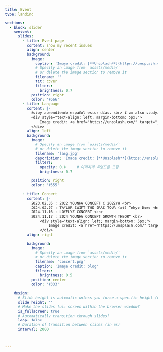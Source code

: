 ```yaml
---
title: Event
type: landing

sections:
  - block: slider
    content:
      slides:
        - title: Event page
          content: show my recent issues
          align: center
          background:
            image:
              caption: 'Image credit: [**Unsplash**](https://unsplash.com/photos/s9CC2SKySJM)'
              # Specify an image from `assets/media/`
              # or delete the image section to remove it
              filename: ''
              fit: cover
              filters:
                brightness: 0.7
            position: right
            color: '#666'
        - title: Language
          content: |-
            Estoy aprendiendo español estos días. <br> I am also studying English. <br> Of course, Java.   
            <div style="text-align: left; margin-bottom: 5px;">
                Image credit: <a href="https://unsplash.com/" target="_blank"><strong>Unsplash</strong></a>
            </div> 
          align: left
          background:
            image:
              # Specify an image from `assets/media/`
              # or delete the image section to remove it
              filename: 'lang.jpg'
              description: 'Image credit: [**Unsplash**](https://unsplash.com/)'
              filters:
                opacity: 0.8     # 이미지의 투명도를 조절
                brightness: 0.7
                
            position: right
            color: '#555'
            
        - title: Concert
          content: |-
            2023.02.05 : 2022 YOUNHA CONCERT C 2022YH <br>
            2024.02.07 : TAYLOR SWIFT THE ERAS TOUR (at) Tokyo Dome <br>
            2024.11.16 : LOVELYZ CONCERT <br>
            2024.11.17 : 2024 YOUNHA CONCERT GROWTH THEORY <br>
                <div style="text-align: left; margin-bottom: 5px;">
                    Image credit: <a href="https://unsplash.com/" target="_blank"><strong>Unsplash</strong></a>
                </div> 
          align: right
        
          background:
            image:
              # Specify an image from `assets/media/`
              # or delete the image section to remove it
              filename: 'concert.png'
              caption: 'Image credit: blog'
              filters:
                brightness: 0.5
            position: center
            color: '#333'
            
    design:
      # Slide height is automatic unless you force a specific height (e.g. '400px')
      slide_height: ''
      # Make the slides full screen within the browser window?
      is_fullscreen: true
      # Automatically transition through slides?
      loop: false
      # Duration of transition between slides (in ms)
      interval: 2000



---
```

